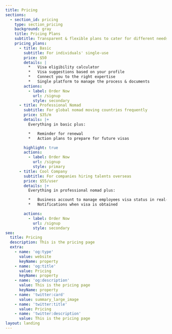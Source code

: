 ```yaml
---
title: Pricing
sections:
  - section_id: pricing
    type: section_pricing
    background: gray
    title: Pricing Plans
    subtitle: Transparent & flexible plans to cater for different needs.
    pricing_plans:
      - title: Basic
        subtitle: For individuals' single-use
        price: $50
        details: |
          *   Visa eligibility calculator
          *   Visa suggestions based on your profile
          *   Connect you to the right expertise
          *   Single platform to manage the process & documents
        actions:
          - label: Order Now
            url: /signup
            style: secondary
      - title: Professional Nomad
        subtitle: For global nomad moving countries frequently
        price: $35/m
        details: |+
          Everything in basic plus:

          *   Reminder for renewal
          *   Action plans to prepare for future visas

        highlight: true
        actions:
          - label: Order Now
            url: /signup
            style: primary
      - title: Cool Company
        subtitle: For companies hiring talents overseas
        price: $55/user
        details: |+
          Everything in professional nomad plus:

          *   Business account to manage employees visa status in real-time
          *   Notifications when visa is obtained

        actions:
          - label: Order Now
            url: /signup
            style: secondary
seo:
  title: Pricing
  description: This is the pricing page
  extra:
    - name: 'og:type'
      value: website
      keyName: property
    - name: 'og:title'
      value: Pricing
      keyName: property
    - name: 'og:description'
      value: This is the pricing page
      keyName: property
    - name: 'twitter:card'
      value: summary_large_image
    - name: 'twitter:title'
      value: Pricing
    - name: 'twitter:description'
      value: This is the pricing page
layout: landing
---
```

